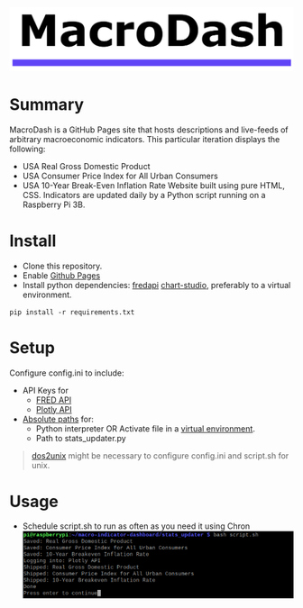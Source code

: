 ![main_logo](https://github.com/CarsonWV/macro-indicator-dashboard/raw/main/assets/MacroDash-bg.png)

# Summary
MacroDash is a GitHub Pages site that hosts descriptions and live-feeds of arbitrary macroeconomic indicators.
This particular iteration displays the following:
* USA Real Gross Domestic Product
* USA Consumer Price Index for All Urban Consumers
* USA 10-Year Break-Even Inflation Rate
Website built using pure HTML, CSS. Indicators are updated daily by a Python script running on a Raspberry Pi 3B.

# Install
* Clone this repository.
* Enable [Github Pages](https://guides.github.com/features/pages/)
* Install python dependencies: [fredapi](https://github.com/mortada/fredapi) [chart-studio](https://pypi.org/project/chart-studio/), preferably to a virtual environment.
```
pip install -r requirements.txt
```

# Setup
Configure config.ini to include:
* API Keys for
  * [FRED API](https://research.stlouisfed.org/docs/api/api_key.html)
  * [Plotly API](https://community.plotly.com/t/how-could-i-get-my-api-key/3088)
* [Absolute paths](https://www.linux.com/training-tutorials/absolute-path-vs-relative-path-linuxunix/) for:
  * Python interpreter OR Activate file in a [virtual environment](https://docs.python.org/3/library/venv.html).
  * Path to stats_updater.py
> [dos2unix](https://linux.die.net/man/1/dos2unix) might be necessary to configure config.ini and script.sh for unix.

# Usage
* Schedule script.sh to run as often as you need it using Chron  
![usage_picture](https://github.com/CarsonWV/macro-indicator-dashboard/raw/main/assets/screenshot-cropped.png)
